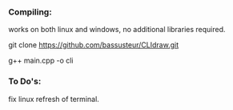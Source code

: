 
### Compiling: 

works on both linux and windows, no additional libraries required.

git clone https://github.com/bassusteur/CLIdraw.git

g++ main.cpp -o cli

### To Do's:

fix linux refresh of terminal.
